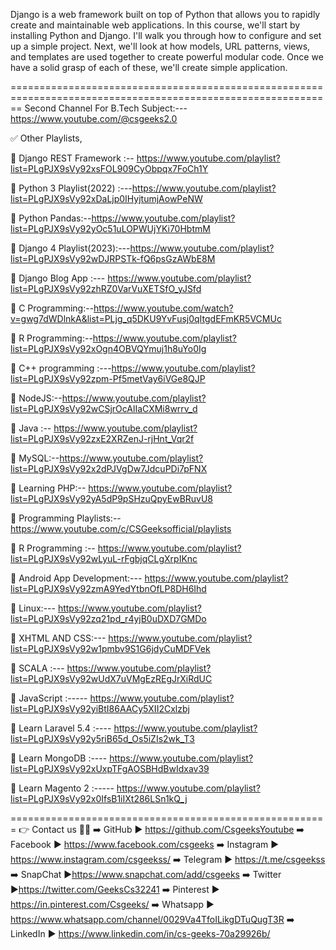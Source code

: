 Django is a web framework built on top of Python that allows you to rapidly create and maintainable web applications. In this course, we'll start by installing Python and Django. I'll walk you through how to configure and set up a simple project. Next, we'll look at how models, URL patterns, views, and templates are used together to create powerful modular code. Once we have a solid grasp of each of these, we'll create simple application.

==============================================================================================================
Second Channel For B.Tech Subject:--- https://www.youtube.com/@csgeeks2.0

✅ Other Playlists,

📢 Django REST Framework :-- https://www.youtube.com/playlist?list=PLgPJX9sVy92xsFOL909CyObpqx7FoCh1Y

📢 Python 3 Playlist(2022) :---https://www.youtube.com/playlist?list=PLgPJX9sVy92xDaLjp0IHyjtumjAowPeNW

📢 Python Pandas:--https://www.youtube.com/playlist?list=PLgPJX9sVy92yOc51uLOPWUjYKi70HbtmM

📢 Django 4 Playlist(2023):---https://www.youtube.com/playlist?list=PLgPJX9sVy92wDJRPSTk-fQ6psGzAWbE8M

📢 Django Blog App :--- https://www.youtube.com/playlist?list=PLgPJX9sVy92zhRZ0VarVuXETSfO_yJSfd

📢 C Programming:--https://www.youtube.com/watch?v=gwg7dWDlnkA&list=PLjg_q5DKU9YvFusj0qItgdEFmKR5VCMUc

📢 R Programming:--https://www.youtube.com/playlist?list=PLgPJX9sVy92xOgn4OBVQYmuj1h8uYo0Ig

📢 C++ programming :---https://www.youtube.com/playlist?list=PLgPJX9sVy92zpm-Pf5metVay6iVGe8QJP

📢 NodeJS:--https://www.youtube.com/playlist?list=PLgPJX9sVy92wCSjrOcAlIaCXMi8wrrv_d

📢 Java :--
https://www.youtube.com/playlist?list=PLgPJX9sVy92zxE2XRZenJ-rjHnt_Vqr2f

📢 MySQL:--https://www.youtube.com/playlist?list=PLgPJX9sVy92x2dPJVgDw7JdcuPDi7pFNX

📢 Learning PHP:--
https://www.youtube.com/playlist?list=PLgPJX9sVy92yA5dP9pSHzuQpyEwBRuvU8

📢 Programming Playlists:--
https://www.youtube.com/c/CSGeeksofficial/playlists

📢 R Programming :--
https://www.youtube.com/playlist?list=PLgPJX9sVy92wLyuL-rFgbjqCLgXrpIKnc

📢 Android App Development:--- 
https://www.youtube.com/playlist?list=PLgPJX9sVy92zmA9YedYtbnOfLP8DH6Ihd

📢 Linux:--- 
https://www.youtube.com/playlist?list=PLgPJX9sVy92zq21pd_r4yjB0uDXD7GMDo

📢 XHTML AND CSS:--- 
https://www.youtube.com/playlist?list=PLgPJX9sVy92w1pmbv9S1G6jdyCuMDFVek

📢 SCALA :--- 
https://www.youtube.com/playlist?list=PLgPJX9sVy92wUdX7uVMgEzREgJrXiRdUC

📢 JavaScript :-----
https://www.youtube.com/playlist?list=PLgPJX9sVy92yiBtI86AACy5XII2Cxlzbj

📢 Learn Laravel 5.4 :----
https://www.youtube.com/playlist?list=PLgPJX9sVy92y5riB65d_Os5iZIs2wk_T3

📢 Learn MongoDB :---- 
https://www.youtube.com/playlist?list=PLgPJX9sVy92xUxpTFgAOSBHdBwIdxav39

📢 Learn Magento 2 :----- 
https://www.youtube.com/playlist?list=PLgPJX9sVy92x0IfsB1iIXt286LSn1kQ_j

=======================================================
👉 Contact us 🤑🤑
➡️ GitHub        ► https://github.com/CsgeeksYoutube
➡️ Facebook   ► https://www.facebook.com/csgeeks
➡️ Instagram  ► https://www.instagram.com/csgeekss/
➡️ Telegram    ► https://t.me/csgeekss
➡️ SnapChat   ►https://www.snapchat.com/add/csgeeks
➡️ Twitter        ►https://twitter.com/GeeksCs32241
➡️ Pinterest    ► https://in.pinterest.com/Csgeeks/
➡️ Whatsapp  ► https://www.whatsapp.com/channel/0029Va4TfoILikgDTuQugT3R
➡️ LinkedIn  ► https://www.linkedin.com/in/cs-geeks-70a29926b/

